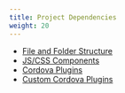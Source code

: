 ```yaml
---
title: Project Dependencies
weight: 20
---
```


- [File and Folder Structure](/en/monaca_ide/manual/dependencies/file_dir)
- [JS/CSS Components](/en/monaca_ide/manual/dependencies/components)
- [Cordova Plugins](/en/monaca_ide/manual/dependencies/cordova_plugin)
- [Custom Cordova Plugins](/en/monaca_ide/manual/dependencies/custom_cordova_plugin)